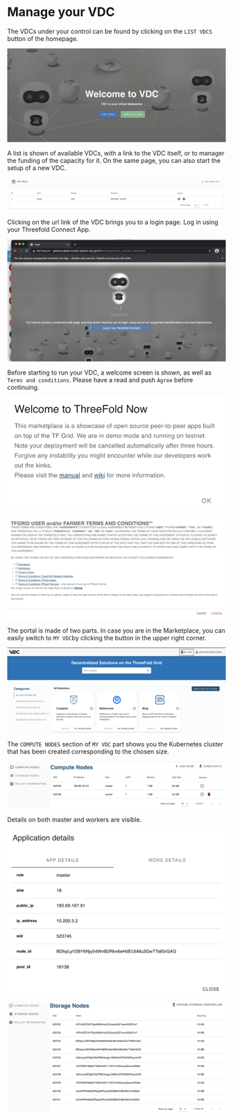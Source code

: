 # Manage your VDC

The VDCs under your control can be found by clicking on the `LIST VDCS` button of the homepage.

![](img/00_vdc_homepage.png)

A list is shown of available VDCs, with a link to the VDC itself, or to manager the funding of the capacity for it. On the same page, you can also start the setup of a new VDC.

![](img/11_vdc_overview.png)

Clicking on the url link of the VDC brings you to a login page. Log in using your Threefold Connect App.

![](img/21_vdc_portal_login.png)

Before starting to run your VDC, a welcome screen is shown, as well as `Terms and conditions`. Please have a read and push `Àgree` before continuing.

![](img/22_vdc_portal_welcome.png)

![](img/23_vdc_portal_t_and_c.png)

The portal is made of two parts. In case you are in the Marketplace, you can easily switch to `MY VDC`by clicking the button in the upper right corner. 

![](img/vdc_portal_marketplace.png)

The `COMPUTE NODES` section of `MY VDC` part shows you the Kubernetes cluster that has been created corresponding to the chosen size.

![](img/24_vdc_portal_compute.png)

Details on both master and workers are visible.

![](img/25_vdc_portal_compute_detail_master.png)

![](img/26_vdc_portal_storage_nodes.png)
